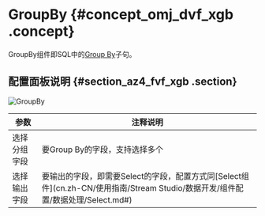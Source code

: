 # GroupBy {#concept_omj_dvf_xgb .concept}

GroupBy组件即SQL中的[Group By](../../../../../cn.zh-CN/用户指南/SQL/SELECT操作/Select语法介绍.md#)子句。

## 配置面板说明 {#section_az4_fvf_xgb .section}

![GroupBy](http://static-aliyun-doc.oss-cn-hangzhou.aliyuncs.com/assets/img/131684/155123400039595_zh-CN.png)

|参数|注释说明|
|--|----|
|选择分组字段|要Group By的字段，支持选择多个|
|选择输出字段|要输出的字段，即需要Select的字段，配置方式同[Select组件](cn.zh-CN/使用指南/Stream Studio/数据开发/组件配置/数据处理/Select.md#)|

